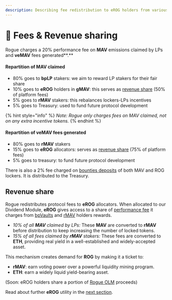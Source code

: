 ```yaml
---
description: Describing fee redistribution to eROG holders from various sources.
---
```


# 🍰 Fees & Revenue sharing

Rogue charges a 20% performance fee on **MAV** emissions claimed by LPs and **veMAV** fees generated**.**

#### Repartition of MAV claimed

* 80% goes to **bpLP** stakers: we aim to reward LP stakers for their fair share
* 10% goes to **eROG** holders in **gMAV**: this serves as [revenue share](revenue-sharing.md#revenue-share) (50% of platform fees)
* 5% goes to **rMAV** stakers: this rebalances lockers-LPs incentives
* 5% goes to Treasury: used to fund future protocol development

{% hint style="info" %}
_Note: Rogue only charges fees on MAV claimed, not on any extra incentive tokens._
{% endhint %}

#### Repartition of **veMAV** fees generated

* 80% goes to **rMAV** stakers
* 15% goes to **eROG** allocators: serves as [revenue share](revenue-sharing.md#revenue-share) (75% of platform fees)
* 5% goes to treasury: to fund future protocol development

There is also a 2% fee charged on [bounties deposits](../../guides/vote-market.md#introducing-bounty) of both MAV and ROG lockers. It is distributed to the Treasury.

## Revenue share

Rogue redistributes protocol fees to **eROG** allocators. When allocated to our Dividend Module, **eROG** gives access to a share of [performance fee](../../guides/platform-fees.md) it charges from [bpVaults](broken-reference) and [rMAV](broken-reference) holders rewards.

* _10% of all **MAV** claimed by LPs:_ These **MAV** are converted to **rMAV** before distribution to keep increasing the number of locked tokens.
* _15% of all fees claimed by **rMAV** stakers:_ These fees are converted to **ETH**, providing real yield in a well-established and widely-accepted asset.

This mechanism creates demand for **ROG** by making it a ticket to:&#x20;

* **rMAV**: earn voting power over a powerful liquidity mining program.
* **ETH**: earn a widely liquid yield-bearing asset.

(Soon: eROG holders share a portion of [Rogue OLM](broken-reference) proceeds)

Read about further **eROG** utility in the [next section](../../guides/vote-market.md).
